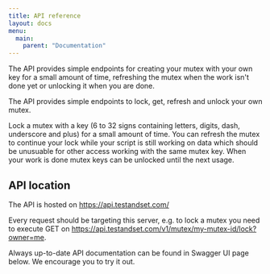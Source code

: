 ```yaml
---
title: API reference
layout: docs
menu:
  main:
    parent: "Documentation"
---
```


The API provides simple endpoints for creating your mutex with your own key for a small amount of time, refreshing the mutex when the work isn't done yet or unlocking it when you are done.

The API provides simple endpoints to lock, get, refresh and unlock your own mutex.

Lock a mutex with a key (6 to 32 signs containing letters, digits, dash, underscore and plus) for a small amount of time. You can refresh the mutex to continue your lock while your script is still working on data which should be unusuable for other access working with the same mutex key. When your work is done mutex keys can be unlocked until the next usage.

## API location

The API is hosted on https://api.testandset.com/

Every request should be targeting this server, e.g. to lock a mutex you need to execute GET on https://api.testandset.com/v1/mutex/my-mutex-id/lock?owner=me.

Always up-to-date API documentation can be found in Swagger UI page below. We encourage you to try it out.